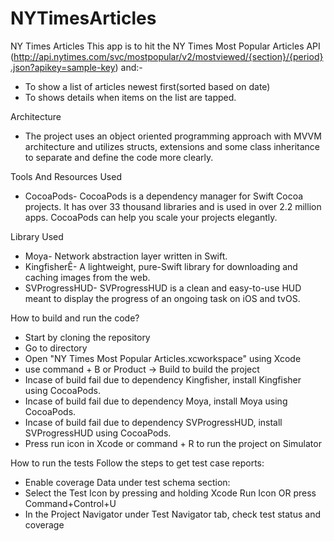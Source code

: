 # NYTimesArticles
NY Times Articles
This app is to hit the NY Times Most Popular Articles API (http://api.nytimes.com/svc/mostpopular/v2/mostviewed/{section}/{period}.json?apikey=sample-key) and:-
* To show a list of articles newest first(sorted based on date)
* To shows details when items on the list are tapped.


Architecture
* The project uses an object oriented programming approach with MVVM architecture and utilizes structs, extensions and some class inheritance to separate and define the code more clearly.


Tools And Resources Used
* CocoaPods- CocoaPods is a dependency manager for Swift Cocoa projects. It has over 33 thousand libraries and is used in over 2.2 million apps. CocoaPods can help you scale your projects elegantly.


Library Used
* Moya- Network abstraction layer written in Swift.
* KingfisherÊ- A lightweight, pure-Swift library for downloading and caching images from the web.
* SVProgressHUD- SVProgressHUD is a clean and easy-to-use HUD meant to display the progress of an ongoing task on iOS and tvOS.



How to build and run the code?
* Start by cloning the repository
* Go to directory
* Open "NY Times Most Popular Articles.xcworkspace" using Xcode
* use command + B or Product -> Build to build the project
* Incase of build fail due to dependency Kingfisher, install Kingfisher using CocoaPods.
* Incase of build fail due to dependency Moya, install Moya using CocoaPods.
* Incase of build fail due to dependency SVProgressHUD, install SVProgressHUD using CocoaPods.
* Press run icon in Xcode or command + R to run the project on Simulator


How to run the tests
Follow the steps to get test case reports:
* Enable coverage Data under test schema section:
* Select the Test Icon by pressing and holding Xcode Run Icon OR press Command+Control+U
* In the Project Navigator under Test Navigator tab, check test status and coverage

